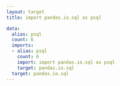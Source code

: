 ```yaml
---
layout: target
title: import pandas.io.sql as psql

data:
  alias: psql
  count: 6
  imports:
  - alias: psql
    count: 6
    import: import pandas.io.sql as psql
    target: pandas.io.sql
  target: pandas.io.sql
---
```

